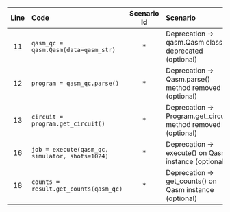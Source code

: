 | Line | Code | Scenario Id | Scenario | Artifact | Refactoring |
| :-: | :- | :-: | :- | :- | :- |
| 11 | `qasm_qc = qasm.Qasm(data=qasm_str)` | * | Deprecation -> qasm.Qasm class deprecated (optional) | qasm.Qasm | `circuit = qiskit.qasm2.parse(qasm_str)` |
| 12 | `program = qasm_qc.parse()` | * | Deprecation -> Qasm.parse() method removed (optional) | qasm.Qasm | * |
| 13 | `circuit = program.get_circuit()` | * | Deprecation -> Program.get_circuit() method removed (optional) | Program | * |
| 16 | `job = execute(qasm_qc, simulator, shots=1024)` | * | Deprecation -> execute() on Qasm instance (optional) | execute | `job = execute(circuit, simulator, shots=1024)` |
| 18 | `counts = result.get_counts(qasm_qc)` | * | Deprecation -> get_counts() on Qasm instance (optional) | Result | `counts = result.get_counts(circuit)` |